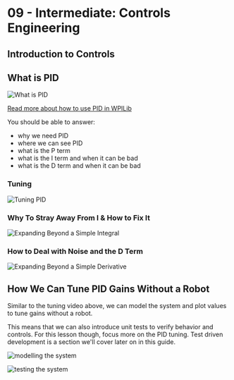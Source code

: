 # 09 - Intermediate: Controls Engineering

## Introduction to Controls

## What is PID

![[What is PID](https://www.youtube.com/watch?v=wkfEZmsQqiA)](https://img.youtube.com/vi/wkfEZmsQqiA/default.jpg)

[Read more about how to use PID in WPILib](https://docs.wpilib.org/en/stable/docs/software/advanced-controls/controllers/pidcontroller.html)

You should be able to answer:

- why we need PID
- where we can see PID
- what is the P term
- what is the I term and when it can be bad
- what is the D term and when it can be bad

### Tuning

![[Tuning PID](https://www.youtube.com/watch?v=uXnDwojRb1g)](https://img.youtube.com/vi/uXnDwojRb1g/default.jpg)

### Why To Stray Away From I & How to Fix It

![[Expanding Beyond a Simple Integral](https://www.youtube.com/watch?v=NVLXCwc8HzM)](https://img.youtube.com/vi/NVLXCwc8HzM/default.jpg)

### How to Deal with Noise and the D Term

![[Expanding Beyond a Simple Derivative](https://www.youtube.com/watch?v=7dUVdrs1e18)](https://img.youtube.com/vi/7dUVdrs1e18/default.jpg)

## How We Can Tune PID Gains Without a Robot

Similar to the tuning video above, we can model the system and plot values to tune gains without a robot.

This means that we can also introduce unit tests to verify behavior and controls. For this lesson though, focus more on the PID tuning. Test driven development is a section we'll cover later on in this guide.

![[modelling the system](https://youtu.be/RLrZzSpHP4E)](https://img.youtube.com/vi/RLrZzSpHP4E/default.jpg)

![[testing the system](https://youtu.be/uGtT8ojgSzg)](https://img.youtube.com/vi/uGtT8ojgSzg/default.jpg)

